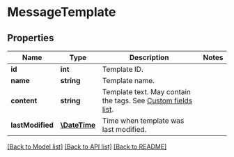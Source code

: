 # MessageTemplate

## Properties
Name | Type | Description | Notes
------------ | ------------- | ------------- | -------------
**id** | **int** | Template ID. | 
**name** | **string** | Template name. | 
**content** | **string** | Template text. May contain the tags. See [Custom fields list](http://docs.textmagictesting.com/#section/Custom-fields-list-(Merge-tags)). | 
**lastModified** | [**\DateTime**](\DateTime.md) | Time when template was last modified. | 

[[Back to Model list]](../README.md#documentation-for-models) [[Back to API list]](../README.md#documentation-for-api-endpoints) [[Back to README]](../README.md)


